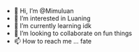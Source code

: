 - 👋 Hi, I’m @Mimuluan
- 👀 I’m interested in Luaning
- 🌱 I’m currently learning idk
- 💞️ I’m looking to collaborate on fun things
- 📫 How to reach me ... fate

<!---
Mimuluan/Mimuluan is a ✨ special ✨ repository because its `README.md` (this file) appears on your GitHub profile.
You can click the Preview link to take a look at your changes.
--->
